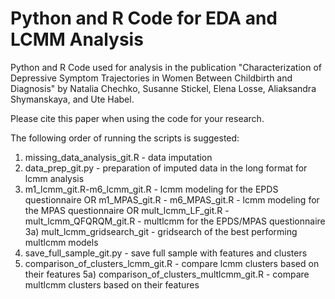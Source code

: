 # Python and R Code for EDA and LCMM Analysis

Python and R Code used for analysis in the publication "Characterization of Depressive Symptom Trajectories in Women Between Childbirth and Diagnosis" by 
Natalia Chechko, Susanne Stickel, Elena Losse, Aliaksandra Shymanskaya, and Ute Habel.

Please cite this paper when using the code for your research. 

The following order of running the scripts is suggested: 
1)  missing_data_analysis_git.R - data imputation
2)  data_prep_git.py - preparation of imputed data in the long format for lcmm analysis 
3)  m1_lcmm_git.R-m6_lcmm_git.R - lcmm modeling for the EPDS questionnaire
    OR 
    m1_MPAS_git.R - m6_MPAS_git.R - lcmm modeling for the MPAS questionnaire
    OR
    mult_lcmm_LF_git.R - mult_lcmm_QFQRQM_git.R - multlcmm for the EPDS/MPAS questionnaire
3a) mult_lcmm_gridsearch_git - gridsearch of the best performing multlcmm models 
4)  save_full_sample_git.py - save full sample with features and clusters
5)  comparison_of_clusters_lcmm_git.R - compare lcmm clusters based on their features
5a) comparison_of_clusters_multlcmm_git.R - compare multlcmm clusters based on their features


